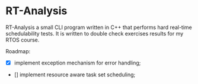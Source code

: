 # RT-Analysis
RT-Analysis a small CLI program written in C++ that performs hard real-time schedulability tests.
It is written to double check exercises results for my RTOS course.

Roadmap:
  - [x] implement exception mechanism for error handling;
  - [] implement resource aware task set scheduling;
